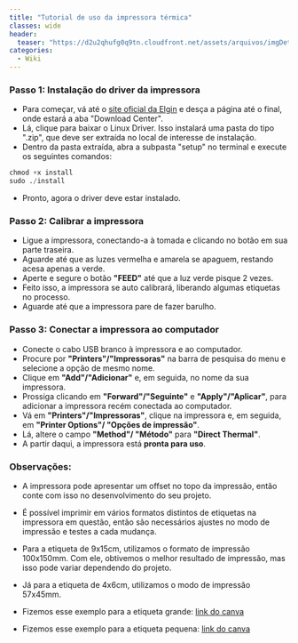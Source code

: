 ```yaml
---
title: "Tutorial de uso da impressora térmica"
classes: wide
header:
  teaser: "https://d2u2qhufg0q9tn.cloudfront.net/assets/arquivos/imgDetProduto_2abd6164-4089-41da-8127-b02433ba0527_L42%20PRO%20FULL%2007.png"
categories:
  - Wiki
---
```

### Passo 1: Instalação do driver da impressora

  - Para começar, vá até o [site oficial da Elgin](https://www.elgin.com.br/Produtos/automacao/impressoras-de-etiqueta/impressora-de-etiqueta-l42pro) e desça a página até o final, onde estará a aba "Download Center". 
  - Lá, clique para baixar o Linux Driver. Isso instalará uma pasta do tipo ".zip", que deve ser extraída no local de interesse de instalação. 
  - Dentro da pasta extraída, abra a subpasta "setup" no terminal e execute os seguintes comandos:
  ```python
  chmod +x install
  sudo ./install
  ```
  - Pronto, agora o driver deve estar instalado.

### Passo 2: Calibrar a impressora

  - Ligue a impressora, conectando-a à tomada e clicando no botão em sua parte traseira.
  - Aguarde até que as luzes vermelha e amarela se apaguem, restando acesa apenas a verde.
  - Aperte e segure o botão **"FEED"** até que a luz verde pisque 2 vezes.
  - Feito isso, a impressora se auto calibrará, liberando algumas etiquetas no processo. 
  - Aguarde até que a impressora pare de fazer barulho.

### Passo 3: Conectar a impressora ao computador

  - Conecte o cabo USB branco à impressora e ao computador.
  - Procure por **"Printers"/"Impressoras"** na barra de pesquisa do menu e selecione a opção de mesmo nome.
  - Clique em **"Add"/"Adicionar"** e, em seguida, no nome da sua impressora.
  - Prossiga clicando em **"Forward"/"Seguinte"** e **"Apply"/"Aplicar"**, para adicionar a impressora recém conectada ao computador.
  - Vá em **"Printers"/"Impressoras"**, clique na impressora e, em seguida, em **"Printer Options"/ "Opções de impressão"**.
  - Lá, altere o campo **"Method"/ "Método"** para **"Direct Thermal"**.
  - A partir daqui, a impressora está **pronta para uso**.

### Observações:

  - A impressora pode apresentar um offset no topo da impressão, então conte com isso no desenvolvimento do seu projeto.
  - É possível imprimir em vários formatos distintos de etiquetas na impressora em questão, então são necessários ajustes no modo de impressão e testes a cada mudança.
  - Para a etiqueta de 9x15cm, utilizamos o formato de impressão 100x150mm. Com ele, obtivemos o melhor resultado de impressão, mas isso pode variar dependendo do projeto.
  - Já para a etiqueta de 4x6cm, utilizamos o modo de impressão 57x45mm.

  - Fizemos esse exemplo para a etiqueta grande: [link do canva](https://www.canva.com/design/DAGVm2Vhz3o/Gb82Dhqk3eZMw0oMMPSggQ/edit?utm_content=DAGVm2Vhz3o&utm_campaign=designshare&utm_medium=link2&utm_source=sharebutton)

  - Fizemos esse exemplo para a etiqueta pequena: [link do canva](https://www.canva.com/design/DAGVm8v9dQM/z2wqgofF6_v916d9Byz-nQ/edit?utm_content=DAGVm8v9dQM&utm_campaign=designshare&utm_medium=link2&utm_source=sharebutton)
